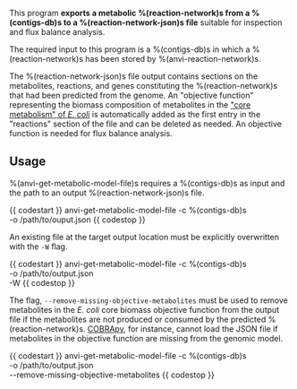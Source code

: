 This program **exports a metabolic %(reaction-network)s from a %(contigs-db)s to a %(reaction-network-json)s file** suitable for inspection and flux balance analysis.

The required input to this program is a %(contigs-db)s in which a %(reaction-network)s has been stored by %(anvi-reaction-network)s.

The %(reaction-network-json)s file output contains sections on the metabolites, reactions, and genes constituting the %(reaction-network)s that had been predicted from the genome. An "objective function" representing the biomass composition of metabolites in the ["core metabolism" of *E. coli*](http://bigg.ucsd.edu/models/e_coli_core) is automatically added as the first entry in the "reactions" section of the file and can be deleted as needed. An objective function is needed for flux balance analysis.

## Usage

%(anvi-get-metabolic-model-file)s requires a %(contigs-db)s as input and the path to an output %(reaction-network-json)s file.

{{ codestart }}
anvi-get-metabolic-model-file -c %(contigs-db)s \
                              -o /path/to/ouput.json
{{ codestop }}

An existing file at the target output location must be explicitly overwritten with the `-W` flag.

{{ codestart }}
anvi-get-metabolic-model-file -c %(contigs-db)s \
                              -o /path/to/output.json \
                              -W
{{ codestop }}

The flag, `--remove-missing-objective-metabolites` must be used to remove metabolites in the *E. coli* core biomass objective function from the output file if the metabolites are not produced or consumed by the predicted %(reaction-network)s. [COBRApy](https://opencobra.github.io/cobrapy/), for instance, cannot load the JSON file if metabolites in the objective function are missing from the genomic model.

{{ codestart }}
anvi-get-metabolic-model-file -c %(contigs-db)s \
                              -o /path/to/output.json \
                              --remove-missing-objective-metabolites
{{ codestop }}
